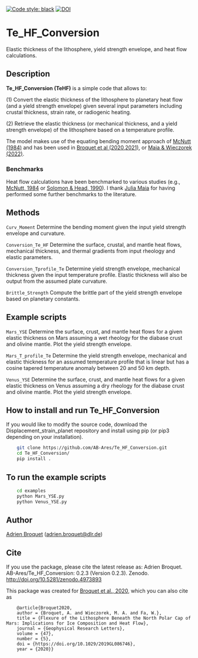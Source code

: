 [![Code style: black](https://img.shields.io/badge/code%20style-black-000000.svg)](https://github.com/psf/black)
[![DOI](https://zenodo.org/badge/368906695.svg)](https://zenodo.org/badge/latestdoi/368906695)

# Te_HF_Conversion

Elastic thickness of the lithosphere, yield strength envelope, and heat flow calculations.

## Description

**Te_HF_Conversion (TeHF)** is a simple code that allows to:

(1) Convert the elastic thickness of the lithosphere to planetary heat flow (and a yield strength envelope) given several input parameters including crustal thickness, strain rate, or radiogenic heating.

(2) Retrieve the elastic thickness (or mechanical thickness, and a yield strength envelope) of the lithosphere based on a temperature profile. 

The model makes use of the equating bending moment approach of [McNutt (1984)](https://agupubs.onlinelibrary.wiley.com/doi/10.1029/JB089iB13p11180) and has been used in [Broquet et al (2020](https://agupubs.onlinelibrary.wiley.com/doi/full/10.1029/2019GL086746),[2021)](https://agupubs.onlinelibrary.wiley.com/doi/10.1029/2020JE006730), or [Maia & Wieczorek (2022)](https://agupubs.onlinelibrary.wiley.com/doi/10.1029/2021JE007004).

### Benchmarks
Heat flow calculations have been benchmarked to various studies (e.g., [McNutt, 1984](https://agupubs.onlinelibrary.wiley.com/doi/10.1029/JB089iB13p11180) or [Solomon & Head, 1990](https://agupubs.onlinelibrary.wiley.com/doi/10.1029/JB095iB07p11073)). I thank [Julia Maia](https://www.oca.eu/fr/julia-maia) for having performed some further benchmarks to the literature.

## Methods
`Curv_Moment`  Determine the bending moment given the input yield
strength envelope and curvature.

`Conversion_Te_HF`  Determine the surface, crustal, and mantle heat flows, mechanical thickness, and thermal gradients from input rheology and elastic parameters.

`Conversion_Tprofile_Te`  Determine yield strength envelope, mechanical thickness given the input temperature profile. Elastic thickness will also be output from the assumed plate curvature.

`Brittle_Strength` Compute the brittle part of the yield strength envelope based on planetary constants.

## Example scripts
`Mars_YSE`  Determine the surface, crust, and mantle heat flows for a given elastic thickness on Mars assuming a wet rheology for the diabase crust and olivine mantle. Plot the yield strength envelope.

`Mars_T_profile_Te`  Determine the yield strength envelope, mechanical and elastic thickness for an assumed temperature profile that is linear but has a cosine tapered temperature anomaly between 20 and 50 km depth.

`Venus_YSE`  Determine the surface, crust, and mantle heat flows for a given elastic thickness on Venus assuming a dry rheology for the diabase crust and olivine mantle. Plot the yield strength envelope.

## How to install and run Te_HF_Conversion
If you would like to modify the source code, download the Displacement_strain_planet repository and install using pip (or pip3 depending on your installation).
```bash
    git clone https://github.com/AB-Ares/Te_HF_Conversion.git
    cd Te_HF_Conversion/
    pip install .
```

## To run the example scripts
```bash
    cd examples
    python Mars_YSE.py 
    python Venus_YSE.py 
```

## Author
[Adrien Broquet](https://ab-ares.github.io/website/) (adrien.broquet@dlr.de)

## Cite
If you use the package, please cite the latest release as:
Adrien Broquet. AB-Ares/Te_HF_Conversion: 0.2.3 (Version 0.2.3). Zenodo. http://doi.org/10.5281/zenodo.4973893

This package was created for [Broquet et al., 2020](https://doi.org/10.1029/2019GL086746), which you can also cite as
```
    @article{Broquet2020,
    author = {Broquet, A. and Wieczorek, M. A. and Fa, W.},
    title = {Flexure of the Lithosphere Beneath the North Polar Cap of Mars: Implications for Ice Composition and Heat Flow},
    journal = {Geophysical Research Letters},
    volume = {47},
    number = {5},
    doi = {https://doi.org/10.1029/2019GL086746},
    year = {2020}}
```

